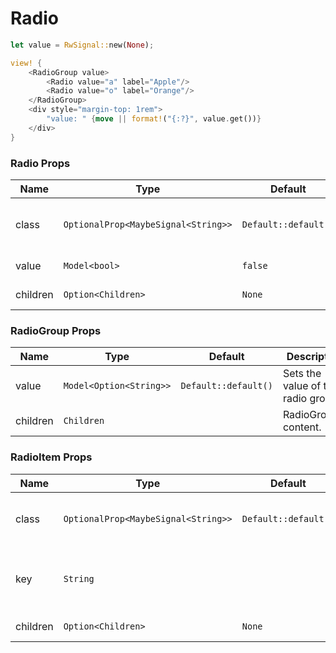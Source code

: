 # Radio

```rust demo
let value = RwSignal::new(None);

view! {
    <RadioGroup value>
        <Radio value="a" label="Apple"/>
        <Radio value="o" label="Orange"/>
    </RadioGroup>
    <div style="margin-top: 1rem">
        "value: " {move || format!("{:?}", value.get())}
    </div>
}
```

### Radio Props

| Name     | Type                                | Default              | Description                              |
| -------- | ----------------------------------- | -------------------- | ---------------------------------------- |
| class    | `OptionalProp<MaybeSignal<String>>` | `Default::default()` | Addtional classes for the radio element. |
| value    | `Model<bool>`                       | `false`              | Checked value.                           |
| children | `Option<Children>`                  | `None`               | Radio's content.                         |

### RadioGroup Props

| Name     | Type                    | Default              | Description                        |
| -------- | ----------------------- | -------------------- | ---------------------------------- |
| value    | `Model<Option<String>>` | `Default::default()` | Sets the value of the radio group. |
| children | `Children`              |                      | RadioGroup's content.              |

### RadioItem Props

| Name | Type | Default | Description |
| --- | --- | --- | --- |
| class | `OptionalProp<MaybeSignal<String>>` | `Default::default()` | Addtional classes for the radio element. |
| key | `String` |  | The key of the radio to be used in a radio group. |
| children | `Option<Children>` | `None` | Radio's content. |
